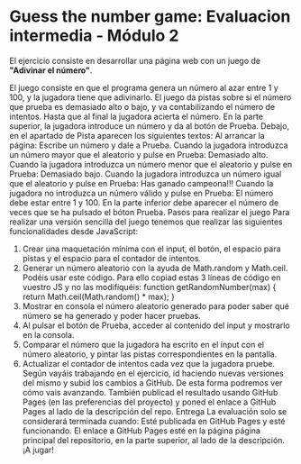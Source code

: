 # Guess the number game: Evaluacion intermedia - Módulo 2

El ejercicio consiste en desarrollar una página web con un juego de  __"Adivinar el número"__.

El juego consiste en que el programa genera un número al azar entre 1 y 100, y la jugadora tiene que
adivinarlo. El juego da pistas sobre si el número que prueba es demasiado alto o bajo, y va contabilizando el
número de intentos. Hasta que al final la jugadora acierta el número.
En la parte superior, la jugadora introduce un número y da al botón de Prueba.
Debajo, en el apartado de Pista aparecen los siguientes textos:
Al arrancar la página: Escribe un número y dale a Prueba.
Cuando la jugadora introduzca un número mayor que el aleatorio y pulse en Prueba: Demasiado
alto.
Cuando la jugadora introduzca un número menor que el aleatorio y pulse en Prueba: Demasiado
bajo.
Cuando la jugadora introduzca un número igual que el aleatorio y pulse en Prueba: Has ganado
campeona!!!
Cuando la jugadora no introduzca un número válido y pulse en Prueba: El número debe estar
entre 1 y 100.
En la parte inferior debe aparecer el número de veces que se ha pulsado el bóton Prueba.
Pasos para realizar el juego
Para realizar una versión sencilla del juego tenemos que realizar las siguientes funcionalidades desde
JavaScript:

1. Crear una maquetación mínima con el input, el botón, el espacio para pistas y el espacio para el
   contador de intentos.
2. Generar un número aleatorio con la ayuda de Math.random y Math.ceil. Podéis usar este código. Para
   ello copiad estas 3 líneas de código en vuestro JS y no las modifiquéis:
   function getRandomNumber(max) {
   return Math.ceil(Math.random() \* max);
   }
3. Mostrar en consola el número aleatorio generado para poder saber qué número se ha generado y
   poder hacer pruebas.
4. Al pulsar el botón de Prueba, acceder al contenido del input y mostrarlo en la consola.
5. Comparar el número que la jugadora ha escrito en el input con el número aleatorio, y pintar las pistas
   correspondientes en la pantalla.
6. Actualizar el contador de intentos cada vez que la jugadora pruebe.
   Según vayáis trabajando en el ejercicio, id haciendo nuevas versiones del mismo y subid los cambios a
   GitHub. De esta forma podremos ver cómo vais avanzando. También publicad el resultado usando GitHub
   Pages (en las preferencias del proyecto) y poned el enlace a GitHub Pages al lado de la descripción del repo.
   Entrega
   La evaluación solo se considerará terminada cuando:
   Esté publicada en GitHub Pages y esté funcionando.
   El enlace a GitHub Pages esté en la página página principal del repositorio, en la parte superior, al lado
   de la descripción.
   ¡A jugar!
